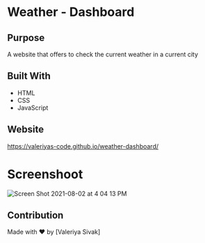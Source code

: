 # Weather - Dashboard

## Purpose
A website that offers to check the current weather in a current city

## Built With
* HTML
* CSS
* JavaScript

## Website
https://valeriyas-code.github.io/weather-dashboard/

# Screenshoot 
![Screen Shot 2021-08-02 at 4 04 13 PM](https://user-images.githubusercontent.com/85139016/127917653-db5c0276-fbdb-4ead-8076-823c30c5e9ba.png)



## Contribution
Made with ❤️ by [Valeriya Sivak]
